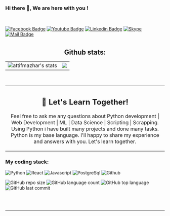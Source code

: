 <!---
attifmazhar/attifmazhar is a ✨ special ✨ repository because its `README.md` (this file) appears on your GitHub profile.
You can click the Preview link to take a look at your changes.
--->

### Hi there 👋, We are here with you !

<!-- <p align="center">
<img align="center" src="https://media.giphy.com/media/1fhj2FW0661V3Nb2Me/giphy.gif" width="130">
 </p> -->
<br>
  

[![Facebook Badge](https://img.shields.io/badge/Facebook-1877F2?style=for-the-badge&logo=facebook&logoColor=white)](https://www.facebook.com/atif.mazhar.161)
[![Youtube Badge](https://img.shields.io/badge/YouTube-FF0000?style=for-the-badge&logo=youtube&logoColor=white)]() 
[![Linkedin Badge](https://img.shields.io/badge/LinkedIn-0077B5?style=for-the-badge&logo=linkedin&logoColor=white)](https://www.linkedin.com/in/atifmazhar/) 
[![Skype](https://img.shields.io/badge/Skype-%2300AFF0.svg?style=for-the-badge&logo=Skype&logoColor=white)](skype:atif_mazhar038) 
[![Mail Badge](https://img.shields.io/badge/Gmail-D14836?style=for-the-badge&logo=gmail&logoColor=white)](mailto:atif.mazhar01@gmail.com)

<br/>
<h2 align="center" style="margin: 5px 10px;">Github stats:</h2> 

|                                                                                                           |                                                                                      |
| --------------------------------------------------------------------------------------------------------- | ------------------------------------------------------------------------------------ |
| ![attifmazhar's stats](https://github-readme-stats.vercel.app/api?username=attifmazhar&count_private=true&show_icons=true&theme=material-palenight) | [![](https://github-readme-streak-stats.herokuapp.com/?user=attifmazhar&theme=material-palenight)](https://github.com/attifmazhar) |

<br>
<table style="border: none">
  <tr>
  <td width="100%" valign="top" align='center'>

## :raised_hands: Let's Learn Together!

Feel free to ask me any questions about Python development | Web Development | ML | Data Science | Scripting | Scrapping. Using Python i have built many projects and done many tasks. Python is my base language. I'll happy to share my experience and answers with you. Let's learn together.

  </td>
  </tr>
</table>
<h3>My coding stack: </h3>
<p>
  <img alt="Python" src="https://img.icons8.com/color/48/000000/python.png" />
  <img alt="React" src="https://img.icons8.com/color/48/000000/react-native.png" />
  <img alt="Javascript" src="https://img.icons8.com/color/50/000000/javascript.png" />
<!--   <img alt="Odoo" src="https://s10.gifyu.com/images/odoo.png" /> -->
  <img alt="PostgreSql" src="https://img.icons8.com/color/48/000000/postgreesql.png" />  
<!--   <img alt="Docker" src="https://img.icons8.com/color/48/000000/docker-container.png" />  -->
  <img alt="Github" src="https://img.icons8.com/doodle/48/000000/github.png" /> 
<!--   <img alt="Xml" src="https://s10.gifyu.com/images/xml-vector-icon-removebg-preview-1.png" /> -->
  </br>
</p>

![GitHub repo size](https://img.shields.io/github/repo-size/attifmazhar/FlutterApi?style=plastic)
![GitHub language count](https://img.shields.io/github/languages/count/attifmazhar/FlutterApi?style=plastic)
![GitHub top language](https://img.shields.io/github/languages/top/attifmazhar/FlutterApi?style=plastic)
![GitHub last commit](https://img.shields.io/github/last-commit/attifmazhar/FlutterApi?color=red&style=plastic)

<br/>



<!-- ![Top Langs](https://github-readme-stats.vercel.app/api/top-langs/?username=attifmazhar&theme=material-palenight&hide=Jupyter&layout=compact) -->

<!--   <p align="center">
    NOTE: Top Languages does not indicate my skill level or anything like that, it's a GitHub metric of which languages have the most code on GitHub. It's a new feature of github-readme-stats.
</p> -->
<br>
  
------

